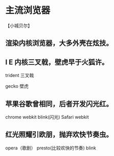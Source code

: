 # 主流浏览器

【小城贝尔】

##  渲染内核浏览器，大多外壳在炫技。

## I E 内核三叉戟，壁虎早于火狐许。

trident  三叉戟

gecko   壁虎

## 苹果谷歌曾相同，后者开发闪光红。

chrome   webkit    blink(闪光)
Safari   webkit

## 红光照耀引欧朋，抛弃欢快节奏虫。

opera（歌剧）  presto(比较欢快的节奏)   blink
